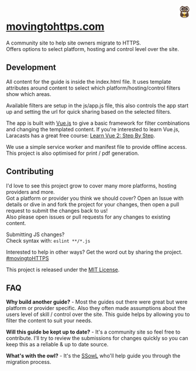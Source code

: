 
<img align="right" src="./favicon-32x32.png">

# [movingtohttps.com](https://movingtohttps.com/)

A community site to help site owners migrate to HTTPS.  
Offers options to select platform, hosting and control level over the site.

## Development

All content for the guide is inside the index.html file. It uses template attributes around content to select which platform/hosting/control filters show which areas.

Available filters are setup in the js/app.js file, this also controls the app start up and setting the url for quick sharing based on the selected filters.

The app is built with [Vue.js](https://vuejs.org/) to give a basic framework for filter combinations and changing the templated content.
If you're interested to learn Vue.js, Laracasts has a great free course: [Learn Vue 2: Step By Step](https://laracasts.com/series/learn-vue-2-step-by-step).

We use a simple service worker and manifest file to provide offline access.  
This project is also optimised for print / pdf generation.

## Contributing

I'd love to see this project grow to cover many more platforms, hosting providers and more.  
Got a platform or provider you think we should cover? Open an Issue with details or dive in and fork the project for your changes, then open a pull request to submit the changes back to us!  
Also please open issues or pull requests for any changes to existing content.

Submitting JS changes?  
Check syntax with: `eslint **/*.js`

Interested to help in other ways? Get the word out by sharing the project. [#movingtoHTTPS](https://twitter.com/hashtag/movingtoHTTPS)

This project is released under the [MIT License](https://mit-license.org/).

## FAQ

**Why build another guide?** - Most the guides out there were great but were platform or provider specific. Also they often made assumptions about the users level of skill / control over the site.
This guide helps by allowing you to filter the content to suit your needs.

**Will this guide be kept up to date?** - It's a community site so feel free to contribute. I'll try to review the submissions for changes quickly so you can keep this as a reliable & up to date source.

**What's with the owl?** - It's the [SSowL](https://twitter.com/theSSowL) who'll help guide you through the migration process.

